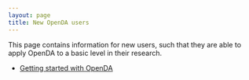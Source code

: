 ```yaml
---
layout: page
title: New OpenDA users
---
```

This page contains information for new users, such that they are able to apply OpenDA to a basic level in their research.

* [Getting started with OpenDA](https://openda-association.github.io/wiki/Getting_started)
